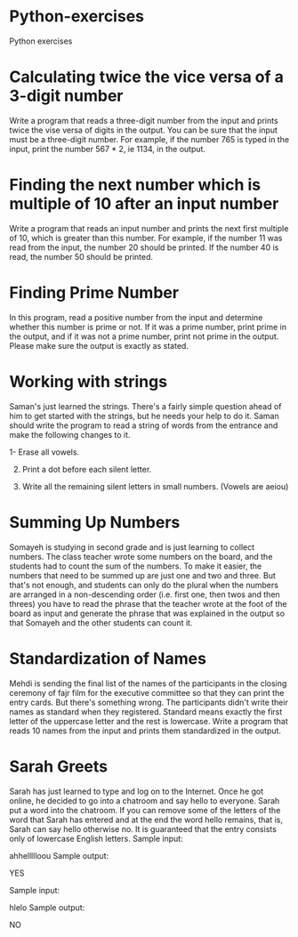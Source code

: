 # Python-exercises
Python exercises
# Calculating twice the vice versa of a 3-digit number
Write a program that reads a three-digit number from the input and prints twice the vise versa of digits in the output. You can be sure that the input must be a three-digit number. For example, if the number 765 is typed in the input, print the number 567 * 2, ie 1134, in the output.
# Finding the next number which is multiple of 10 after an input number 
Write a program that reads an input number and prints the next first multiple of 10, which is greater than this number. For example, if the number 11 was read from the input, the number 20 should be printed. If the number 40 is read, the number 50 should be printed.
# Finding Prime Number
In this program, read a positive number from the input and determine whether this number is prime or not.
If it was a prime number, print prime in the output, and if it was not a prime number, print not prime in the output. Please make sure the output is exactly as stated. 
# Working with strings
Saman's just learned the strings. There's a fairly simple question ahead of him to get started with the strings, but he needs your help to do it. Saman should write the program to read a string of words from the entrance and make the following changes to it.

1- Erase all vowels.

2. Print a dot before each silent letter.

3. Write all the remaining silent letters in small numbers.
(Vowels are aeiou)
# Summing Up Numbers
Somayeh is studying in second grade and is just learning to collect numbers. The class teacher wrote some numbers on the board, and the students had to count the sum of the numbers. To make it easier, the numbers that need to be summed up are just one and two and three. But that's not enough, and students can only do the plural when the numbers are arranged in a non-descending order (i.e. first one, then twos and then threes) you have to read the phrase that the teacher wrote at the foot of the board as input and generate the phrase that was explained in the output so that Somayeh and the other students can count it.
#  Standardization of Names
Mehdi is sending the final list of the names of the participants in the closing ceremony of fajr film for the executive committee so that they can print the entry cards. But there's something wrong. The participants didn't write their names as standard when they registered. Standard means exactly the first letter of the uppercase letter and the rest is lowercase. Write a program that reads 10 names from the input and prints them standardized in the output.
# Sarah Greets
Sarah has just learned to type and log on to the Internet. Once he got online, he decided to go into a chatroom and say hello to everyone. Sarah put a word into the chatroom. If you can remove some of the letters of the word that Sarah has entered and at the end the word hello remains, that is, Sarah can say hello otherwise no.
It is guaranteed that the entry consists only of lowercase English letters.
Sample input:

ahhellllloou
Sample output:

YES
 
Sample input:

hlelo
Sample output:

NO
 
